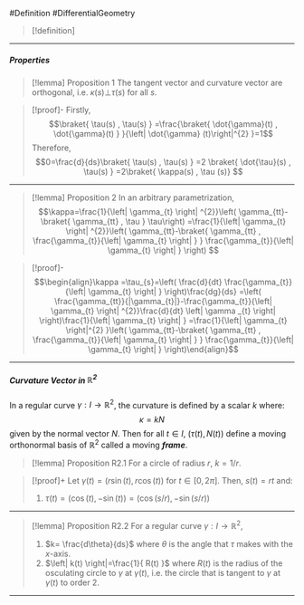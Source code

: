 #Definition #DifferentialGeometry 

> [!definition]
> 
---
##### Properties
> [!lemma] Proposition 1
> The tangent vector and curvature vector are orthogonal, i.e. $\kappa(s) {\bot}\tau(s)$ for all $s$.

> [!proof]-
> Firstly, $$\braket{ \tau(s) , \tau(s) } =\frac{\braket{ \dot{\gamma}(t) , \dot{\gamma}(t) } }{\left| \dot{\gamma} (t)\right|^{2} }=1$$
> Therefore, $$0=\frac{d}{ds}\braket{ \tau(s) , \tau(s) } =2 \braket{  \dot{\tau}(s) , \tau(s) } =2\braket{ \kappa(s) , \tau (s)} $$
---
> [!lemma] Proposition 2
> In an arbitrary parametrization, $$\kappa=\frac{1}{\left| \gamma_{t} \right| ^{2}}\left( \gamma_{tt}-\braket{ \gamma_{tt} , \tau }  \tau\right) =\frac{1}{\left| \gamma_{t} \right| ^{2}}\left( \gamma_{tt}-\braket{ \gamma_{tt} , \frac{\gamma_{t}}{\left| \gamma_{t} \right| } }   \frac{\gamma_{t}}{\left| \gamma_{t} \right| } \right) $$

> [!proof]-
> $$\begin{align}\kappa =\tau_{s}=\left(  \frac{d}{dt} \frac{\gamma_{t}}{\left| \gamma_{t} \right| } \right)\frac{dg}{ds} =\left( \frac{\gamma_{tt}}{|\gamma_{t}|}-\frac{\gamma_{t}}{\left| \gamma_{t} \right| ^{2}}\frac{d}{dt} \left| \gamma _{t} \right| \right)\frac{1}{\left| \gamma_{t} \right| } =\frac{1}{\left| \gamma_{t} \right|^{2} }\left( \gamma_{tt}-\braket{ \gamma_{tt} , \frac{\gamma_{t}}{\left| \gamma_{t} \right| } } \frac{\gamma_{t}}{\left| \gamma_{t} \right| } \right)\end{align}$$
---
##### Curvature Vector in $\mathbb{R}^{2}$
In a regular curve $\gamma:I \to \mathbb{R}^{2}$, the curvature is defined by a scalar $k$ where: $$\kappa=kN$$ given by the normal vector $N$. Then for all $t\in I$, $(\tau(t),N(t))$ define a moving orthonormal basis of $\mathbb{R}^{2}$ called a moving ***frame***. 
> [!lemma] Proposition R2.1
> For a circle of radius $r$, $k=1/r$.

>[!proof]+
> Let $\gamma(t)=(r\sin( t), r\cos( t))$ for $t\in[0,2\pi]$. Then, $s(t)=rt$ and:
> 1. $\tau(t)=(\cos(t),-\sin(t))=(\cos(s/r),-\sin(s /r))$
---
> [!lemma] Proposition R2.2
> For a regular curve $\gamma:I\to \mathbb{R}^2$, 
> 1. $k= \frac{d\theta}{ds}$ where $\theta$ is the angle that $\tau$ makes with the $x$-axis. 
> 2. $\left| k(t) \right|=\frac{1}{ R(t) }$ where $R(t)$ is the radius of the osculating circle to $\gamma$ at $\gamma(t)$, i.e. the circle that is tangent to $\gamma$ at $\gamma(t)$ to order 2.
---